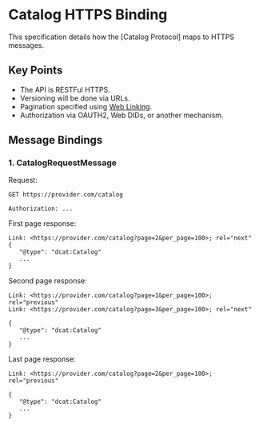 # Catalog HTTPS Binding
               
This specification details how the [Catalog Protocol] maps to HTTPS messages.

## Key Points

- The API is RESTFul HTTPS.
- Versioning will be done via URLs.
- Pagination specified using [Web Linking](https://datatracker.ietf.org/doc/html/rfc5988).
- Authorization via OAUTH2, Web DIDs, or another mechanism.

## Message Bindings

### 1. CatalogRequestMessage

Request: 

```
GET https://provider.com/catalog

Authorization: ...
```

First page response:

```
Link: <https://provider.com/catalog?page=2&per_page=100>; rel="next"
{
   "@type": "dcat:Catalog"
   ...
}

```

Second page response:

```
Link: <https://provider.com/catalog?page=1&per_page=100>; rel="previous"
Link: <https://provider.com/catalog?page=3&per_page=100>; rel="next"

{
   "@type": "dcat:Catalog"
   ...
}
```

Last page response:

```
Link: <https://provider.com/catalog?page=2&per_page=100>; rel="previous"

{
   "@type": "dcat:Catalog"
   ...
}
```

